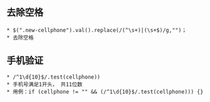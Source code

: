 ## 去除空格
    * $(".new-cellphone").val().replace(/(^\s+)|(\s+$)/g,"")；
    * 去除空格
## 手机验证
    * /^1\d{10}$/.test(cellphone))
    * 手机号满足1开头， 共11位数
    * 用例：if (cellphone != "" && (/^1\d{10}$/.test(cellphone))) {}

